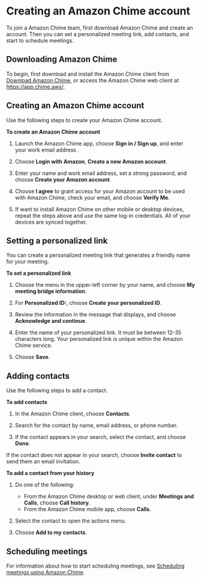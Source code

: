 # Creating an Amazon Chime account<a name="chime-create-account"></a>

To join a Amazon Chime team, first download Amazon Chime and create an account\. Then you can set a personalized meeting link, add contacts, and start to schedule meetings\.

## Downloading Amazon Chime<a name="download"></a>

To begin, first download and install the Amazon Chime client from [Download Amazon Chime](http://aws.amazon.com/chime/download-chime/), or access the Amazon Chime web client at [https://app\.chime\.aws/](https://app.chime.aws/)\.

## Creating an Amazon Chime account<a name="create-account"></a>

Use the following steps to create your Amazon Chime account\.

**To create an Amazon Chime account**

1. Launch the Amazon Chime app, choose **Sign in / Sign up**, and enter your work email address \.

1. Choose **Login with Amazon**, **Create a new Amazon account**\.

1. Enter your name and work email address, set a strong password, and choose **Create your Amazon account**\.

1. Choose **I agree** to grant access for your Amazon account to be used with Amazon Chime, check your email, and choose **Verify Me**\.

1. If want to install Amazon Chime on other mobile or desktop devices, repeat the steps above and use the same log\-in credentials\. All of your devices are synced together\.

## Setting a personalized link<a name="set-link"></a>

You can create a personalized meeting link that generates a friendly name for your meeting\.

**To set a personalized link**

1. Choose the menu in the upper\-left corner by your name, and choose **My meeting bridge information**\.

1. For **Personalized ID:**, choose **Create your personalized ID**\.

1. Review the information in the message that displays, and choose **Acknowledge and continue**\.

1. Enter the name of your personalized link\. It must be between 12\-35 characters long\. Your personalized link is unique within the Amazon Chime service\.

1. Choose **Save**\.

## Adding contacts<a name="contacts"></a>

Use the following steps to add a contact\.

**To add contacts**

1. In the Amazon Chime client, choose **Contacts**\. 

1. Search for the contact by name, email address, or phone number\.

1. If the contact appears in your search, select the contact, and choose **Done**\.

If the contact does not appear in your search, choose **Invite contact** to send them an email invitation\.

**To add a contact from your history**

1. Do one of the following:
   + From the Amazon Chime desktop or web client, under **Meetings and Calls**, choose **Call history**\.
   + From the Amazon Chime mobile app, choose **Calls**\.

1. Select the contact to open the actions menu\.

1. Choose **Add to my contacts**\.

## Scheduling meetings<a name="schedule"></a>

For information about how to start scheduling meetings, see [Scheduling meetings using Amazon Chime](chime-schedule-meetings.md)\.